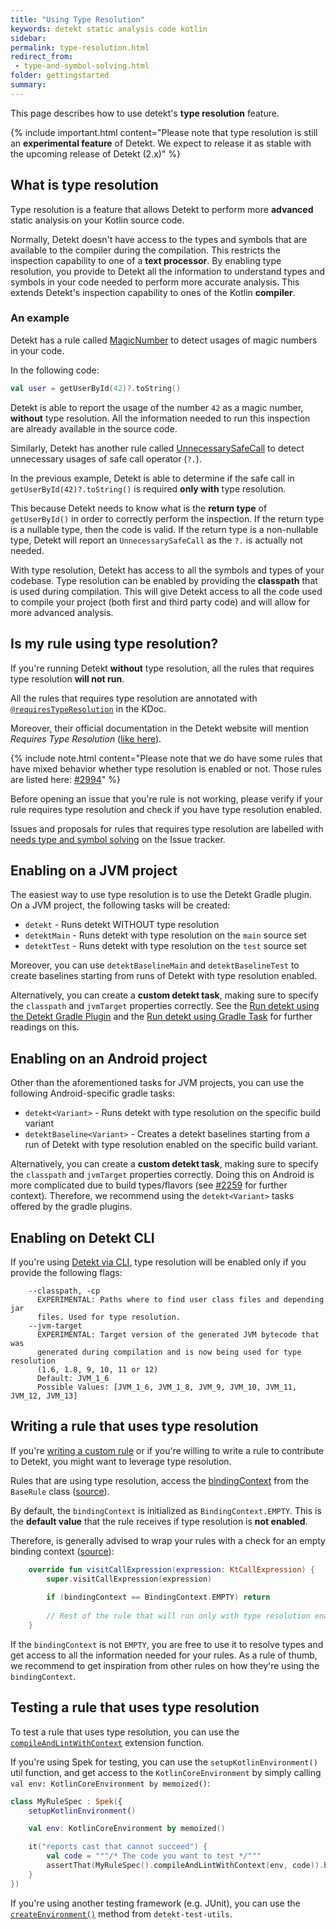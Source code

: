 ```yaml
---
title: "Using Type Resolution"
keywords: detekt static analysis code kotlin
sidebar: 
permalink: type-resolution.html
redirect_from:
 - type-and-symbol-solving.html
folder: gettingstarted
summary:
---
```


This page describes how to use detekt's **type resolution** feature.

{% include important.html content="Please note that type resolution is still an **experimental feature** of Detekt. We expect to release it as stable with the upcoming release of Detekt (2.x)" %}

## What is type resolution

Type resolution is a feature that allows Detekt to perform more **advanced** static analysis on your Kotlin source code. 

Normally, Detekt doesn't have access to the types and symbols that are available to the compiler during the compilation. This restricts the inspection capability to one of a **text processor**.
By enabling type resolution, you provide to Detekt all the information to understand types and symbols in your code needed to perform more accurate analysis. This extends Detekt's inspection capability to ones of the Kotlin **compiler**.

### An example

Detekt has a rule called [MagicNumber](./style.html#magicnumber) to detect usages of magic numbers in your code. 

In the following code:

```kotlin
val user = getUserById(42)?.toString()
```

Detekt is able to report the usage of the number `42` as a magic number, **without** type resolution. All the information needed to run this inspection are already available in the source code.

Similarly, Detekt has another rule called [UnnecessarySafeCall](./potential-bugs.html#unnecessarysafecall) to detect unnecessary usages of safe call operator (`?.`).

In the previous example, Detekt is able to determine if the safe call in `getUserById(42)?.toString()` is required **only with** type resolution. 

This because Detekt needs to know what is the **return type** of `getUserById()` in order to correctly perform the inspection. If the return type is a nullable type, then the code is valid. If the return type is a non-nullable type, Detekt will report an `UnnecessarySafeCall` as the `?.` is actually not needed.

With type resolution, Detekt has access to all the symbols and types of your codebase. Type resolution can be enabled by providing the **classpath** that is used during compilation. This will give Detekt access to all the code used to compile your project (both first and third party code) and will allow for more advanced analysis.

## Is my rule using type resolution?

If you're running Detekt **without** type resolution, all the rules that requires type resolution **will not run**.

All the rules that requires type resolution are annotated with [`@requiresTypeResolution`](https://github.com/detekt/detekt/search?q=%5C%40requiresTypeResolution) in the KDoc. 

Moreover, their official documentation in the Detekt website will mention _Requires Type Resolution_ ([like here](./potential-bugs.html#unnecessarysafecall)).

{% include note.html content="Please note that we do have some rules that have mixed behavior whether type resolution is enabled or not. Those rules are listed here: [#2994](https://github.com/detekt/detekt/issues/2994)" %}

Before opening an issue that you're rule is not working, please verify if your rule requires type resolution and check if you have type resolution enabled.

Issues and proposals for rules that requires type resolution are labelled with [needs type and symbol solving](https://github.com/detekt/detekt/labels/needs%20type%20and%20symbol%20solving) on the Issue tracker.

## Enabling on a JVM project

The easiest way to use type resolution is to use the Detekt Gradle plugin. On a JVM project, the following tasks will be created:

- `detekt` - Runs detekt WITHOUT type resolution
- `detektMain` - Runs detekt with type resolution on the `main` source set
- `detektTest` - Runs detekt with type resolution on the `test` source set

Moreover, you can use `detektBaselineMain` and `detektBaselineTest` to create baselines starting from runs of Detekt with type resolution enabled.

Alternatively, you can create a **custom detekt task**, making sure to specify the `classpath` and `jvmTarget` properties correctly. See the [Run detekt using the Detekt Gradle Plugin](gradle.md) and the [Run detekt using Gradle Task](gradletask.md) for further readings on this.

## Enabling on an Android project

Other than the aforementioned tasks for JVM projects, you can use the following Android-specific gradle tasks:

- `detekt<Variant>` - Runs detekt with type resolution on the specific build variant
- `detektBaseline<Variant>` - Creates a detekt baselines starting from a run of Detekt with type resolution enabled on the specific build variant.

Alternatively, you can create a **custom detekt task**, making sure to specify the `classpath` and `jvmTarget` properties correctly. Doing this on Android is more complicated due to build types/flavors (see [#2259](https://github.com/detekt/detekt/issues/2259) for further context). Therefore, we recommend using the `detekt<Variant>` tasks offered by the gradle plugins.

## Enabling on Detekt CLI

If you're using [Detekt via CLI](cli.md), type resolution will be enabled only if you provide the following flags:

```
    --classpath, -cp
      EXPERIMENTAL: Paths where to find user class files and depending jar
      files. Used for type resolution.
    --jvm-target
      EXPERIMENTAL: Target version of the generated JVM bytecode that was
      generated during compilation and is now being used for type resolution
      (1.6, 1.8, 9, 10, 11 or 12)
      Default: JVM_1_6
      Possible Values: [JVM_1_6, JVM_1_8, JVM_9, JVM_10, JVM_11, JVM_12, JVM_13]
```

## Writing a rule that uses type resolution

If you're [writing a custom rule](../extensions.md) or if you're willing to write a rule to contribute to Detekt, you might want to leverage type resolution.

Rules that are using type resolution, access the [bindingContext](https://github.com/JetBrains/kotlin/blob/master/compiler/frontend/src/org/jetbrains/kotlin/resolve/BindingContext.java) from the `BaseRule` class ([source](https://github.com/detekt/detekt/blob/cd659ce8737fb177caf140f46f73a1a86b22be56/detekt-api/src/main/kotlin/io/gitlab/arturbosch/detekt/api/internal/BaseRule.kt#L30)).

By default, the `bindingContext` is initialized as `BindingContext.EMPTY`. This is the **default value** that the rule receives if type resolution is **not enabled**.

Therefore, is generally advised to wrap your rules with a check for an empty binding context ([source](https://github.com/detekt/detekt/blob/cd659ce8737fb177caf140f46f73a1a86b22be56/detekt-rules-style/src/main/kotlin/io/gitlab/arturbosch/detekt/rules/style/UseCheckNotNull.kt#L37-L39)):

```kotlin
    override fun visitCallExpression(expression: KtCallExpression) {
        super.visitCallExpression(expression)
    
        if (bindingContext == BindingContext.EMPTY) return
    
        // Rest of the rule that will run only with type resolution enabled.
    }
```

If the `bindingContext` is not `EMPTY`, you are free to use it to resolve types and get access to all the information needed for your rules. As a rule of thumb, we recommend to get inspiration from other rules on how they're using the `bindingContext`.

## Testing a rule that uses type resolution

To test a rule that uses type resolution, you can use the [`compileAndLintWithContext`](https://github.com/detekt/detekt/blob/cd659ce8737fb177caf140f46f73a1a86b22be56/detekt-test/src/main/kotlin/io/gitlab/arturbosch/detekt/test/RuleExtensions.kt#L63-L72) extension function.

If you're using Spek for testing, you can use the `setupKotlinEnvironment()` util function, and get access to the `KotlinCoreEnvironment` by simply calling `val env: KotlinCoreEnvironment by memoized()`:  

```kotlin
class MyRuleSpec : Spek({
    setupKotlinEnvironment()

    val env: KotlinCoreEnvironment by memoized()

    it("reports cast that cannot succeed") {
        val code = """/* The code you want to test */"""
        assertThat(MyRuleSpec().compileAndLintWithContext(env, code)).hasSize(1)
    }
})
```

If you're using another testing framework (e.g. JUnit), you can use the [`createEnvironment()`](https://github.com/detekt/detekt/blob/cd659ce8737fb177caf140f46f73a1a86b22be56/detekt-test-utils/src/main/kotlin/io/github/detekt/test/utils/KotlinCoreEnvironmentWrapper.kt#L26-L31) method from `detekt-test-utils`.
